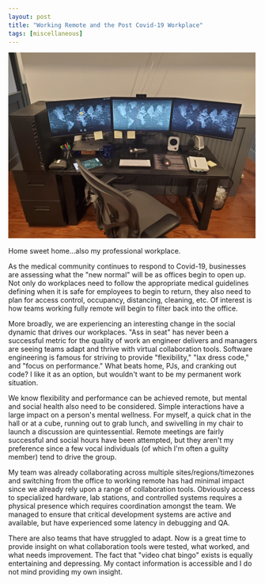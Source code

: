 ```yaml
---
layout: post
title: "Working Remote and the Post Covid-19 Workplace"
tags: [miscellaneous]
---
```



<img src="/images/20200402_151855.jpg" width="500" />

Home sweet home...also my professional workplace.

As the medical community continues to respond to Covid-19, businesses are assessing what the "new normal" will be as offices begin to open up.  Not only do workplaces need to follow the appropriate medical guidelines defining when it is safe for employees to begin to return, they also need to plan for access control, occupancy, distancing, cleaning, etc.  Of interest is how teams working fully remote will begin to filter back into the office.

More broadly, we are experiencing an interesting change in the social dynamic that drives our workplaces.  "Ass in seat" has never been a successful metric for the quality of work an engineer delivers and managers are seeing teams adapt and thrive with virtual collaboration tools.  Software engineering is famous for striving to provide "flexibility," "lax dress code," and "focus on performance."  What beats home, PJs, and cranking out code?  I like it as an option, but wouldn't want to be my permanent work situation.

We know flexibility and performance can be achieved remote, but mental and social health also need to be considered.  Simple interactions have a large impact on a person's mental wellness.  For myself, a quick chat in the hall or at a cube, running out to grab lunch, and swivelling in my chair to launch a discussion are quintessential.  Remote meetings are fairly successful and social hours have been attempted, but they aren't my preference since a few vocal individuals (of which I'm often a guilty member) tend to drive the group.

My team was already collaborating across multiple sites/regions/timezones and switching from the office to working remote has had minimal impact since we already rely upon a range of collaboration tools.  Obviously access to specialized hardware, lab stations, and controlled systems requires a physical presence which requires coordination amongst the team.  We managed to ensure that critical development systems are active and available, but have experienced some latency in debugging and QA.

There are also teams that have struggled to adapt.  Now is a great time to provide insight on what collaboration tools were tested, what worked, and what needs improvement.  The fact that "video chat bingo" exists is equally entertaining and depressing.  My contact information is accessible and I do not mind providing my own insight.
